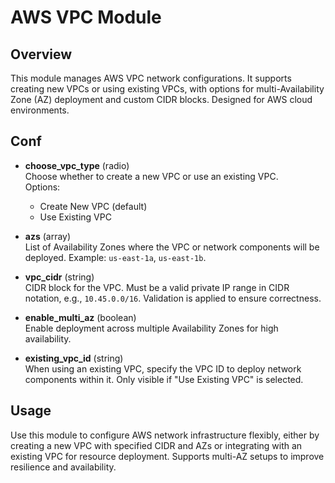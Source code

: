 # AWS VPC Module

## Overview

This module manages AWS VPC network configurations. It supports creating new VPCs or using existing VPCs, with options for multi-Availability Zone (AZ) deployment and custom CIDR blocks. Designed for AWS cloud environments.

## Conf

- **choose_vpc_type** (radio)  
  Choose whether to create a new VPC or use an existing VPC.  
  Options:  
  - Create New VPC (default)  
  - Use Existing VPC  

- **azs** (array)  
  List of Availability Zones where the VPC or network components will be deployed. Example: `us-east-1a`, `us-east-1b`.  

- **vpc_cidr** (string)  
  CIDR block for the VPC. Must be a valid private IP range in CIDR notation, e.g., `10.45.0.0/16`. Validation is applied to ensure correctness.

- **enable_multi_az** (boolean)  
  Enable deployment across multiple Availability Zones for high availability.

- **existing_vpc_id** (string)  
  When using an existing VPC, specify the VPC ID to deploy network components within it. Only visible if "Use Existing VPC" is selected.

## Usage

Use this module to configure AWS network infrastructure flexibly, either by creating a new VPC with specified CIDR and AZs or integrating with an existing VPC for resource deployment. Supports multi-AZ setups to improve resilience and availability.
